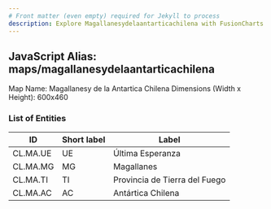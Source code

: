 ```yaml
---
# Front matter (even empty) required for Jekyll to process
description: Explore Magallanesydelaantarticachilena with FusionCharts Maps – Detailed features for seamless integration. Try now & enhance your data visualization today! 
---
```


## JavaScript Alias: maps/magallanesydelaantarticachilena

Map Name: Magallanesy de la Antartica Chilena
Dimensions (Width x Height): 600x460

### List of Entities

ID | Short label | Label
---|---|---|
CL.MA.UE|UE|Última Esperanza
CL.MA.MG|MG|Magallanes
CL.MA.TI|TI|Provincia de Tierra del Fuego
CL.MA.AC|AC|Antártica Chilena
